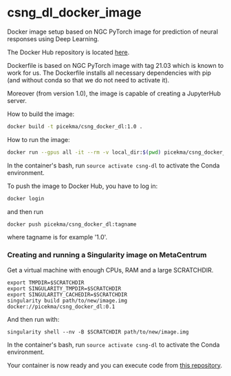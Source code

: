 # csng_dl_docker_image
Docker image setup based on NGC PyTorch image for prediction of neural responses using Deep Learning.

The Docker Hub repository is located [here](https://hub.docker.com/repository/docker/picekma/csng_docker_dl/general).

Dockerfile is based on NGC PyTorch image with tag 21.03 which is known to work for us.
The Dockerfile installs all necessary dependencies with pip (and without conda
so that we do not need to activate it).

Moreover (from version 1.0), the image is capable of creating a JupyterHub server.

How to build the image:
```bash
docker build -t picekma/csng_docker_dl:1.0 .
```

How to run the image:
```bash
docker run --gpus all -it --rm -v local_dir:$(pwd) picekma/csng_docker_dl:1.0
```

In the container's bash, run `source activate csng-dl` to activate the Conda environment.

To push the image to Docker Hub, you have to log in:
```bash
docker login
```

and then run
```bash
docker push picekma/csng_docker_dl:tagname
```
where tagname is for example '1.0'.

### Creating and running a Singularity image on MetaCentrum

Get a virtual machine with enough CPUs, RAM and a large SCRATCHDIR.

```
export TMPDIR=$SCRATCHDIR
export SINGULARITY_TMPDIR=$SCRATCHDIR
export SINGULARITY_CACHEDIR=$SCRATCHDIR
singularity build path/to/new/image.img docker://picekma/csng_docker_dl:0.1
```

And then run with:
```
singularity shell --nv -B $SCRATCHDIR path/to/new/image.img
```

In the container's bash, run `source activate csng-dl` to activate the Conda environment.

Your container is now ready and you can execute code from [this repository](https://github.com/mpicek/reCNN_visual_prosthesis).
